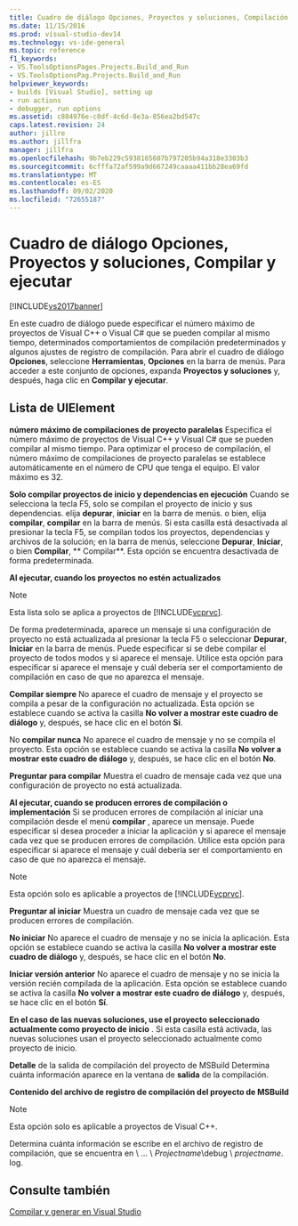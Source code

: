 ```yaml
---
title: Cuadro de diálogo Opciones, Proyectos y soluciones, Compilación y ejecución | Documentos de Microsoft
ms.date: 11/15/2016
ms.prod: visual-studio-dev14
ms.technology: vs-ide-general
ms.topic: reference
f1_keywords:
- VS.ToolsOptionsPages.Projects.Build_and_Run
- VS.ToolsOptionsPag.Projects.Build_and_Run
helpviewer_keywords:
- builds [Visual Studio], setting up
- run actions
- debugger, run options
ms.assetid: c884976e-c0df-4c6d-8e3a-856ea2bd547c
caps.latest.revision: 24
author: jillre
ms.author: jillfra
manager: jillfra
ms.openlocfilehash: 9b7eb229c5938165607b797205b94a318e3303b3
ms.sourcegitcommit: 6cfffa72af599a9d667249caaaa411bb28ea69fd
ms.translationtype: MT
ms.contentlocale: es-ES
ms.lasthandoff: 09/02/2020
ms.locfileid: "72655187"
---
```

# <a name="options-dialog-box--projects-and-solutions-build-and-run"></a>Cuadro de diálogo Opciones, Proyectos y soluciones, Compilar y ejecutar
[!INCLUDE[vs2017banner](../../includes/vs2017banner.md)]

En este cuadro de diálogo puede especificar el número máximo de proyectos de Visual C++ o Visual C# que se pueden compilar al mismo tiempo, determinados comportamientos de compilación predeterminados y algunos ajustes de registro de compilación. Para abrir el cuadro de diálogo **Opciones**, seleccione **Herramientas**, **Opciones** en la barra de menús. Para acceder a este conjunto de opciones, expanda **Proyectos y soluciones** y, después, haga clic en **Compilar y ejecutar**.

## <a name="uielement-list"></a>Lista de UIElement
 **número máximo de compilaciones de proyecto paralelas** Especifica el número máximo de proyectos de Visual C++ y Visual C# que se pueden compilar al mismo tiempo. Para optimizar el proceso de compilación, el número máximo de compilaciones de proyecto paralelas se establece automáticamente en el número de CPU que tenga el equipo. El valor máximo es 32.

 **Solo compilar proyectos de inicio y dependencias en ejecución** Cuando se selecciona la tecla F5, solo se compilan el proyecto de inicio y sus dependencias. elija **depurar**, **iniciar** en la barra de menús. o bien, elija **compilar**, **compilar** en la barra de menús. Si esta casilla está desactivada al presionar la tecla F5, se compilan todos los proyectos, dependencias y archivos de la solución; en la barra de menús, seleccione **Depurar**, **Iniciar**, o bien **Compilar**, ** Compilar**. Esta opción se encuentra desactivada de forma predeterminada.

 **Al ejecutar, cuando los proyectos no estén actualizados**
 > [!NOTE]
> Esta lista solo se aplica a proyectos de [!INCLUDE[vcprvc](../../includes/vcprvc-md.md)].

 De forma predeterminada, aparece un mensaje si una configuración de proyecto no está actualizada al presionar la tecla F5 o seleccionar **Depurar**, **Iniciar** en la barra de menús. Puede especificar si se debe compilar el proyecto de todos modos y si aparece el mensaje. Utilice esta opción para especificar si aparece el mensaje y cuál debería ser el comportamiento de compilación en caso de que no aparezca el mensaje.

 **Compilar siempre** No aparece el cuadro de mensaje y el proyecto se compila a pesar de la configuración no actualizada. Esta opción se establece cuando se activa la casilla **No volver a mostrar este cuadro de diálogo** y, después, se hace clic en el botón **Sí**.

 No **compilar nunca** No aparece el cuadro de mensaje y no se compila el proyecto. Esta opción se establece cuando se activa la casilla **No volver a mostrar este cuadro de diálogo** y, después, se hace clic en el botón **No**.

 **Preguntar para compilar** Muestra el cuadro de mensaje cada vez que una configuración de proyecto no está actualizada.

 **Al ejecutar, cuando se producen errores de compilación o implementación** Si se producen errores de compilación al iniciar una compilación desde el menú **compilar** , aparece un mensaje. Puede especificar si desea proceder a iniciar la aplicación y si aparece el mensaje cada vez que se producen errores de compilación. Utilice esta opción para especificar si aparece el mensaje y cuál debería ser el comportamiento en caso de que no aparezca el mensaje.

> [!NOTE]
> Esta opción solo es aplicable a proyectos de [!INCLUDE[vcprvc](../../includes/vcprvc-md.md)].

 **Preguntar al iniciar** Muestra un cuadro de mensaje cada vez que se producen errores de compilación.

 **No iniciar** No aparece el cuadro de mensaje y no se inicia la aplicación. Esta opción se establece cuando se activa la casilla **No volver a mostrar este cuadro de diálogo** y, después, se hace clic en el botón **No**.

 **Iniciar versión anterior** No aparece el cuadro de mensaje y no se inicia la versión recién compilada de la aplicación. Esta opción se establece cuando se activa la casilla **No volver a mostrar este cuadro de diálogo** y, después, se hace clic en el botón **Sí**.

 **En el caso de las nuevas soluciones, use el proyecto seleccionado actualmente como proyecto de inicio** . Si esta casilla está activada, las nuevas soluciones usan el proyecto seleccionado actualmente como proyecto de inicio.

 **Detalle** de la salida de compilación del proyecto de MSBuild Determina cuánta información aparece en la ventana de **salida** de la compilación.

 **Contenido del archivo de registro de compilación del proyecto de MSBuild**
 > [!NOTE]
> Esta opción solo es aplicable a proyectos de Visual C++.

 Determina cuánta información se escribe en el archivo de registro de compilación, que se encuentra en \\ ... \\ *Projectname*\debug \\ *projectname*. log.

## <a name="see-also"></a>Consulte también
 [Compilar y generar en Visual Studio](../../ide/compiling-and-building-in-visual-studio.md)
